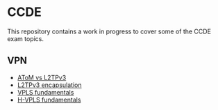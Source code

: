 # CCDE

This repository contains a work in progress to cover some of the CCDE exam topics.

## VPN

* [AToM vs L2TPv3][1]
* [L2TPv3 encapsulation][2]
* [VPLS fundamentals][3]
* [H-VPLS fundamentals][4]



[1]:atom-vs-l2tpv3.md
[2]:l2tpv3-encapsulation.md
[3]:vpls-fundamentals.md
[4]:h-vpls-fundamentals.md

